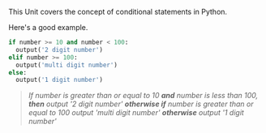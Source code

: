 This Unit covers the concept of conditional statements in Python.

Here's a good example.

```python
if number >= 10 and number < 100:
  output('2 digit number')
elif number >= 100:
  output('multi digit number')
else:
  output('1 digit number')
```

> *If number is greater than or equal to 10 **and** number is less than 100, **then** output '2 digit number' **otherwise if** number is greater than or equal to 100 output 'multi digit number' **otherwise** output '1 digit number'*
